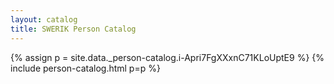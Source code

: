 ```yaml
---
layout: catalog
title: SWERIK Person Catalog
---
```

{% assign p = site.data._person-catalog.i-Apri7FgXXxnC71KLoUptE9 %}
{% include person-catalog.html p=p %}

